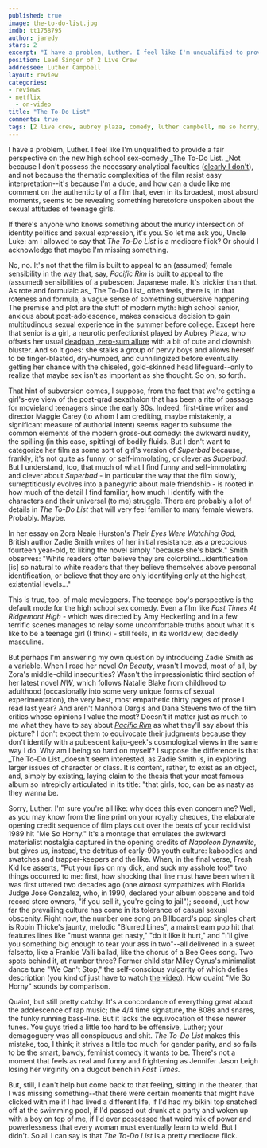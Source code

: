 ```yaml
---
published: true
image: the-to-do-list.jpg
imdb: tt1758795
author: jaredy
stars: 2
excerpt: "I have a problem, Luther. I feel like I'm unqualified to provide a fair perspective on the new high school sex-comedy _The To-Do List. _Not because I don't possess the necessary analytical faculties (clearly I don't1), and not because the thematic complexities of the film resist easy interpretation--it's because I'm a dude, and how can a dude like me comment on the authenticity of a film that, even in its broadest, most absurd moments, seems to be revealing something heretofore unspoken about the sexual attitudes of teenage girls."
position: Lead Singer of 2 Live Crew
addressee: Luther Campbell
layout: review
categories:
- reviews
- netflix
  - on-video
title: "The To-Do List"
comments: true
tags: [2 live crew, aubrey plaza, comedy, luther campbell, me so horny, sex, teen, to-do list, Uncategorized]
---
```

I have a problem, Luther. I feel like I'm unqualified to provide a fair perspective on the new high school sex-comedy _The To-Do List. _Not because I don't possess the necessary analytical faculties ([clearly I don't][1]), and not because the thematic complexities of the film resist easy interpretation--it's because I'm a dude, and how can a dude like me comment on the authenticity of a film that, even in its broadest, most absurd moments, seems to be revealing something heretofore unspoken about the sexual attitudes of teenage girls.

   [1]: /content/author/jyoung

If there's anyone who knows something about the murky intersection of identity politics and sexual expression, it's you. So let me ask you, Uncle Luke: am I allowed to say that _The To-Do List_ is a mediocre flick? Or should I acknowledge that maybe I'm missing something.

No, no. It's not that the film is built to appeal to an (assumed) female sensibility in the way that, say, _Pacific Rim_ is built to appeal to the (assumed) sensibilities of a pubescent Japanese male. It's trickier than that. As rote and formulaic as_ The To-Do List_ often feels, there is, in that roteness and formula, a vague sense of something subversive happening. The premise and plot are the stuff of modern myth: high school senior, anxious about post-adolescence, makes conscious decision to gain multitudinous sexual experience in the summer before college. Except here that senior is a girl, a neurotic perfectionist played by Aubrey Plaza, who offsets her usual [deadpan, zero-sum allure][2] with a bit of cute and clownish bluster. And so it goes: she stalks a group of pervy boys and allows herself to be finger-blasted, dry-humped, and cunnilingized before eventually getting her chance with the chiseled, gold-skinned head lifeguard--only to realize that maybe sex isn't as important as she thought. So on, so forth.

   [2]: /content/2013/3/13/safety-not-guaranteed.html

That hint of subversion comes, I suppose, from the fact that we're getting a girl's-eye view of the post-grad sexathalon that has been a rite of passage for movieland teenagers since the early 80s. Indeed, first-time writer and director Maggie Carey (to whom I am crediting, maybe mistakenly, a significant measure of authorial intent) seems eager to subsume the common elements of the modern gross-out comedy: the awkward nudity, the spilling (in this case, spitting) of bodily fluids. But I don't want to categorize her film as some sort of girl's version of _Superbad_ because, frankly, it's not quite as funny, or self-immolating, or clever as _Superbad_. But I understand, too, that much of what I find funny and self-immolating and clever about _Superbad_ - in particular the way that the film slowly, surreptitiously evolves into a panegyric about male friendship - is rooted in how much of the detail I find familiar, how much I identify with the characters and their universal (to me) struggle. There are probably a lot of details in _The To-Do List_ that will very feel familiar to many female viewers. Probably. Maybe.

In her essay on Zora Neale Hurston's _Their Eyes Were Watching God,_ British author Zadie Smith writes of her initial resistance, as a precocious fourteen year-old, to liking the novel simply "because she's black." Smith observes: "White readers often believe they are colorblind…identification [is] so natural to white readers that they believe themselves above personal identification, or believe that they are only identifying only at the highest, existential levels…"

This is true, too, of male moviegoers. The teenage boy's perspective is the default mode for the high school sex comedy. Even a film like _Fast Times At Ridgemont High_ - which was directed by Amy Heckerling and in a few terrific scenes manages to relay some uncomfortable truths about what it's like to be a teenage girl (I think) - still feels, in its worldview, decidedly masculine. 

But perhaps I'm answering my own question by introducing Zadie Smith as a variable.  When I read her novel _On Beauty_, wasn't I moved, most of all, by Zora's middle-child insecurities? Wasn't the impressionistic third section of her latest novel _NW_, which follows Natalie Blake from childhood to adulthood (occasionally into some very unique forms of sexual experimentation), the very best, most empathetic thirty pages of prose I read last year? And aren't Manhola Dargis and Dana Stevens two of the film critics whose opinions I value the most? Doesn't it matter just as much to me what they have to say about _[Pacific Rim][3]_ as what they'll say about this picture? I don't expect them to equivocate their judgments because they don't identify with a pubescent kaiju-geek's cosmological views in the same way I do. Why am I being so hard on myself? I suppose the difference is that _The To-Do List _doesn't seem interested, as Zadie Smith is, in exploring larger issues of character or class. It is content, rather, to exist as an object, and, simply by existing, laying claim to the thesis that your most famous album so intrepidly articulated in its title: "that girls, too, can be as nasty as they wanna be.

   [3]: http://www.slate.com/articles/arts/movies/2013/07/guillermo_del_toro_s_pacific_rim_reviewed.html

Sorry, Luther. I'm sure you're all like: why does this even concern me? Well, as you may know from the fine print on your royalty cheques, the elaborate opening credit sequence of film plays out over the beats of your recidivist 1989 hit "Me So Horny." It's a montage that emulates the awkward materialist nostalgia captured in the opening credits of _Napoleon Dynamite_, but gives us, instead, the detritus of early-90s youth culture: kaboodles and swatches and trapper-keepers and the like. When, in the final verse, Fresh Kid Ice asserts, "Put your lips on my dick, and suck my asshole too!" two things occurred to me: first, how shocking that line must have been when it was first uttered two decades ago (one _almost_ sympathizes with Florida Judge Jose Gonzalez, who, in 1990, declared your album obscene and told record store owners, "if you sell it, you're going to jail"); second, just how far the prevailing culture has come in its tolerance of casual sexual obscenity. Right now, the number one song on Billboard's pop singles chart is Robin Thicke's jaunty, melodic "Blurred Lines", a mainstream pop hit that features lines like "must wanna get nasty," "do it like it hurt," and "I'll give you something big enough to tear your ass in two"--all delivered in a sweet falsetto, like a Frankie Valli ballad, like the chorus of a Bee Gees song. Two spots behind it, at number three? Former child star Miley Cyrus's minimalist dance tune "We Can't Stop," the self-conscious vulgarity of which defies description (you kind of just have to watch [the video][4]). How quaint "Me So Horny" sounds by comparison.

   [4]: http://www.youtube.com/watch?v=LrUvu1mlWco

Quaint, but still pretty catchy. It's a concordance of everything great about the adolescence of rap music; the 4/4 time signature, the 808s and snares, the funky running bass-line. But it lacks the equivocation of these newer tunes. You guys tried a little too hard to be offensive, Luther; your demagoguery was all conspicuous and shit. _The To-Do List_ makes this mistake, too, I think; it strives a little too much for gender parity, and so fails to be the smart, bawdy, feminist comedy it wants to be. There's not a moment that feels as real and funny and frightening as Jennifer Jason Leigh losing her virginity on a dugout bench in _Fast Times._

But, still, I can't help but come back to that feeling, sitting in the theater, that I was missing something--that there were certain moments that might have clicked with me if I had lived a different life, if I'd had my bikini top snatched off at the swimming pool, if I'd passed out drunk at a party and woken up with a boy on top of me, if I'd ever possessed that weird mix of power and powerlessness that every woman must eventually learn to wield. But I didn't. So all I can say is that _The To-Do List_ is a pretty mediocre flick.